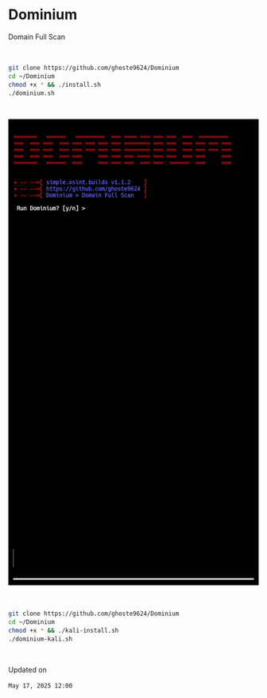 # Dominium
Domain Full Scan 

<br>

```bash
git clone https://github.com/ghoste9624/Dominium
cd ~/Dominium 
chmod +x * && ./install.sh 
./dominium.sh
```

<br>

![alt text](https://github.com/ghoste9624/Dominium/blob/main/Screenshot_20250517-014753_Termux.jpg)

<br>

```bash
git clone https://github.com/ghoste9624/Dominium
cd ~/Dominium 
chmod +x * && ./kali-install.sh 
./dominium-kali.sh

```

<br>

Updated on 

``
May 17, 2025 12:00
``
